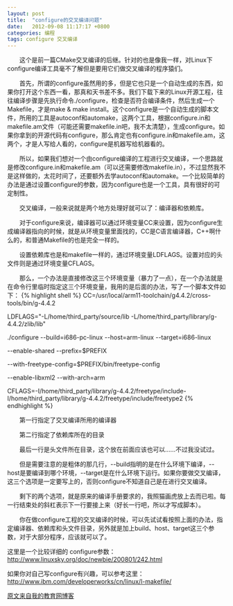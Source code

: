 ```yaml
---
layout: post
title:  "configure的交叉编译问题"
date:   2012-09-08 11:17:17 +0800
categories: 编程
tags: configure 交叉编译
---
```

　　这个是前一篇CMake交叉编译的后继。针对的也是像我一样，对Linux下configure编译工具毫不了解但是要用它们做交叉编译的程序猿们。

　　首先，所谓的configure虽然用的多，但是它也只是一个自动生成的东西，如果你打开这个东西一看，那真和天书差不多。我们下载下来的Linux开源工程，往往编译步骤是先执行命令./configure，检查是否符合编译条件，然后生成一个Makefile，才是make & make install。这个configure是一个自动生成的脚本文件，所用的工具是autoconf和automake，这两个工具，根据configure.in和makefile.am文件（可能还需要makefile.in吧，我不太清楚），生成configure。如果你拿到的开源代码有configure，那么肯定也有configure.in和makefile.am，这两个，才是人写给人看的，configure是机器写给机器看的。
 <!-- more -->

　　所以，如果我们想对一个由configure编译的工程进行交叉编译，一个思路就是修改configure.in和makefile.am（可以还需要修改makefile.in），不过显然我不是这样做的，太花时间了，还要额外去学autoconf和automake。一个比较简单的办法是通过设置configure的参数，因为configure也是一个工具，具有很好的可定制性。

　　交叉编译，一般来说就是两个地方处理好就可以了：编译器和依赖库。

　　对于configure来说，编译器可以通过环境变量CC来设置，因为configure生成编译器指向的时候，就是从环境变量里面找的，CC是C语言编译器，C++啊什么的，和普通Makefile的也是完全一样的。

　　设置依赖库也是和makefile一样的，通过环境变量LDFLAGS。设置对应的头文件则是通过环境变量CFLAGS。

　　那么，一个办法是直接修改这三个环境变量（暴力了一点），在一个办法就是在命令行里临时指定这三个环境变量，我用的是后面的办法，写了一个脚本文件如下：
{% highlight shell %}
CC=/usr/local/arm11-toolchain/g4.4.2/cross-tools/bin/g-4.4.2

LDFLAGS="-L/home/third_party/source/lib -L/home/third_party/library/g-4.4.2/zlib/lib"

./configure --build=i686-pc-linux --host=arm-linux --target=i686-linux

--enable-shared --prefix=$PREFIX

--with-freetype-config=$PREFIX/bin/freetype-config

--enable-libxml2 --with-arch=arm

CFLAGS=-I/home/third_party/library/g-4.4.2/freetype/include-I/home/third_party/library/g-4.4.2/freetype/include/freetype2
{% endhighlight %}

　　第一行指定了交叉编译所用的编译器

　　第二行指定了依赖库所在的目录

　　最后一行是头文件所在目录，这个放在前面应该也可以……不过我没试过。

　　但是需要注意的是粗体的那几行，--build指明的是在什么环境下编译，--host是要编译到哪个环境，--target是在什么环境下运行。如果你要做交叉编译，这三个选项是一定要写上的，否则configure不知道自己是在进行交叉编译。

　　剩下的两个选项，就是原来的编译手册要求的，我照猫画虎放上去而已啦。每一行结束处的斜杠表示下一行要接上来（好长一行吧，所以才写成脚本）。

　　你在做configure工程的交叉编译的时候，可以先试试看按照上面的办法，指定编译器、依赖库和头文件目录，另外就是加上build、host、target这三个参数，对于大部分程序，应该就可以了。

这里是一个比较详细的 configure参数：http://www.linuxsky.org/doc/newbie/200801/242.html

如果你对自己写configure有兴趣，可以参考这里：http://www.ibm.com/developerworks/cn/linux/l-makefile/

[原文来自我的教育网博客][教育网博客]

[教育网博客]:http://teacher.edu.cn/pc/article/201209/555754.html
